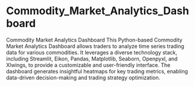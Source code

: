 # Commodity_Market_Analytics_Dashboard
Commodity Market Analytics Dashboard
This Python-based Commodity Market Analytics Dashboard allows traders to analyze time series trading data for various commodities. It leverages a diverse technology stack, including Streamlit, Eikon, Pandas, Matplotlib, Seaborn, Openpyxl, and Xlwings, to provide a customizable and user-friendly interface. The dashboard generates insightful heatmaps for key trading metrics, enabling data-driven decision-making and trading strategy optimization.

